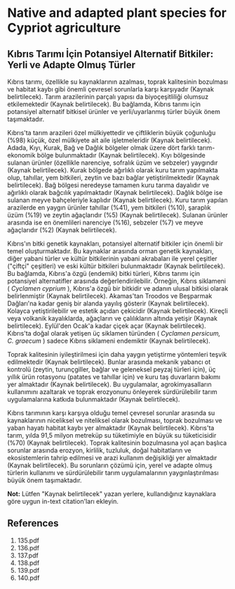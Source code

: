 # Native and adapted plant species for Cypriot agriculture

## Kıbrıs Tarımı İçin Potansiyel Alternatif Bitkiler: Yerli ve Adapte Olmuş Türler

Kıbrıs tarımı, özellikle su kaynaklarının azalması, toprak kalitesinin bozulması ve habitat kaybı gibi önemli çevresel sorunlarla karşı karşıyadır (Kaynak belirtilecek). Tarım arazilerinin parçalı yapısı da biyoçeşitliliği olumsuz etkilemektedir (Kaynak belirtilecek). Bu bağlamda, Kıbrıs tarımı için potansiyel alternatif bitkisel ürünler ve yerli/uyarlanmış türler büyük önem taşımaktadır.

Kıbrıs'ta tarım arazileri özel mülkiyettedir ve çiftliklerin büyük çoğunluğu (%98) küçük, özel mülkiyete ait aile işletmeleridir (Kaynak belirtilecek). Adada, Kıyı, Kurak, Bağ ve Dağlık bölgeler olmak üzere dört farklı tarım-ekonomik bölge bulunmaktadır (Kaynak belirtilecek). Kıyı bölgesinde sulanan ürünler (özellikle narenciye, sofralık üzüm ve sebzeler) yaygındır (Kaynak belirtilecek). Kurak bölgede ağırlıklı olarak kuru tarım yapılmakta olup, tahıllar, yem bitkileri, zeytin ve bazı bağlar yetiştirilmektedir (Kaynak belirtilecek). Bağ bölgesi neredeyse tamamen kuru tarıma dayalıdır ve ağırlıklı olarak bağcılık yapılmaktadır (Kaynak belirtilecek). Dağlık bölge ise sulanan meyve bahçeleriyle kaplıdır (Kaynak belirtilecek). Kuru tarım yapılan arazilerde en yaygın ürünler tahıllar (%41), yem bitkileri (%10), şaraplık üzüm (%19) ve zeytin ağaçlarıdır (%5) (Kaynak belirtilecek). Sulanan ürünler arasında ise en önemlileri narenciye (%16), sebzeler (%7) ve meyve ağaçlarıdır (%2) (Kaynak belirtilecek).

Kıbrıs'ın bitki genetik kaynakları, potansiyel alternatif bitkiler için önemli bir temel oluşturmaktadır. Bu kaynaklar arasında orman genetik kaynakları, diğer yabani türler ve kültür bitkilerinin yabani akrabaları ile yerel çeşitler ("çiftçi" çeşitleri) ve eski kültür bitkileri bulunmaktadır (Kaynak belirtilecek). Bu bağlamda, Kıbrıs'a özgü (endemik) bitki türleri, Kıbrıs tarımı için potansiyel alternatifler arasında değerlendirilebilir. Örneğin, Kıbrıs siklameni ( *Cyclamen cyprium* ), Kıbrıs'a özgü bir bitkidir ve adanın ulusal bitkisi olarak belirlenmiştir (Kaynak belirtilecek). Akamas'tan Troodos ve Beşparmak Dağları'na kadar geniş bir alanda yayılış gösterir (Kaynak belirtilecek). Kolayca yetiştirilebilir ve estetik açıdan çekicidir (Kaynak belirtilecek). Kireçli veya volkanik kayalıklarda, ağaçların ve çalılıkların altında yetişir (Kaynak belirtilecek). Eylül'den Ocak'a kadar çiçek açar (Kaynak belirtilecek). Kıbrıs'ta doğal olarak yetişen üç siklamen türünden ( *Cyclamen persicum, C. graecum* ) sadece Kıbrıs siklameni endemiktir (Kaynak belirtilecek).

Toprak kalitesinin iyileştirilmesi için daha yaygın yetiştirme yöntemleri teşvik edilmektedir (Kaynak belirtilecek). Bunlar arasında mekanik yabancı ot kontrolü (zeytin, turunçgiller, bağlar ve geleneksel peyzaj türleri için), üç yıllık ürün rotasyonu (patates ve tahıllar için) ve kuru taş duvarların bakımı yer almaktadır (Kaynak belirtilecek). Bu uygulamalar, agrokimyasalların kullanımını azaltarak ve toprak erozyonunu önleyerek sürdürülebilir tarım uygulamalarına katkıda bulunmaktadır (Kaynak belirtilecek).

Kıbrıs tarımının karşı karşıya olduğu temel çevresel sorunlar arasında su kaynaklarının niceliksel ve niteliksel olarak bozulması, toprak bozulması ve yaban hayatı habitat kaybı yer almaktadır (Kaynak belirtilecek). Kıbrıs'ta tarım, yılda 91,5 milyon metreküp su tüketimiyle en büyük su tüketicisidir (%70) (Kaynak belirtilecek). Toprak kalitesinin bozulmasına yol açan başlıca sorunlar arasında erozyon, kirlilik, tuzluluk, doğal habitatların ve ekosistemlerin tahrip edilmesi ve arazi kullanım değişikliği yer almaktadır (Kaynak belirtilecek). Bu sorunların çözümü için, yerel ve adapte olmuş türlerin kullanımı ve sürdürülebilir tarım uygulamalarının yaygınlaştırılması büyük önem taşımaktadır.

**Not:** Lütfen "Kaynak belirtilecek" yazan yerlere, kullandığınız kaynaklara göre uygun in-text citation'ları ekleyin.


## References

1. 135.pdf
2. 136.pdf
3. 137.pdf
4. 138.pdf
5. 139.pdf
6. 140.pdf
